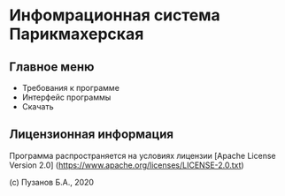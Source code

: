 # Инфомрационная система Парикмахерская
## Главное меню
- Требования к программе
- Интерфейс программы
- Скачать
## Лицензионная информация

Программа распространяется на условиях лицензии [Apache License Version 2.0]
(https://www.apache.org/licenses/LICENSE-2.0.txt)

(c) Пузанов Б.А., 2020
